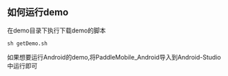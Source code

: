 ## 如何运行demo
在demo目录下执行下载demo的脚本
```
sh getDemo.sh
```
如果想要运行Android的demo,将PaddleMobile_Android导入到Android-Studio中运行即可